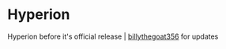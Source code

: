# Hyperion

Hyperion before it's official release | [billythegoat356](https://github.com/billythegoat356/Hyperion) for updates
